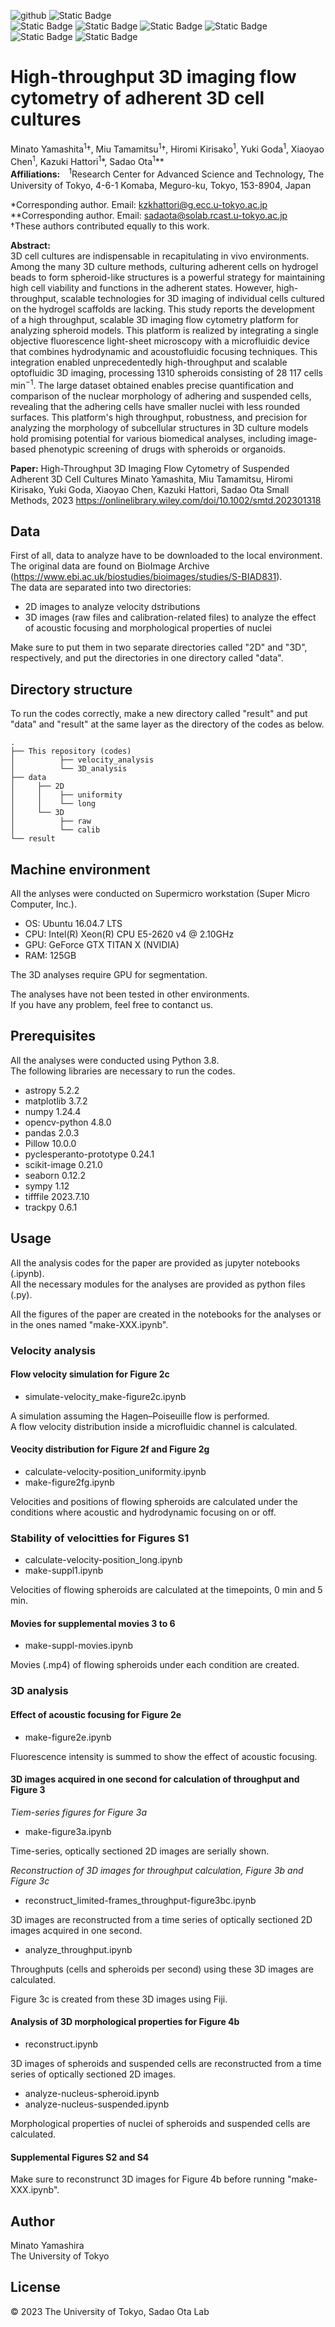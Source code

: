 ![github](https://github.com/solabtokyo/Yamashita_et_al_2023/assets/36177990/e085c0fe-4d11-449f-bc3a-5c0f04f5ea86)
![Static Badge](https://img.shields.io/badge/Python-3-blue)  
![Static Badge](https://img.shields.io/badge/3D_cell_culture-blue)
![Static Badge](https://img.shields.io/badge/Adherent_cell-blue)
![Static Badge](https://img.shields.io/badge/3D_imaging_flow_cytometry-blue)
![Static Badge](https://img.shields.io/badge/Acoustofluidics-blue)
![Static Badge](https://img.shields.io/badge/Light--sheet%20microscopy-blue)
![Static Badge](https://img.shields.io/badge/Hydrogel_bead-blue)

# High-throughput 3D imaging flow cytometry of adherent 3D cell cultures
Minato Yamashita<sup>1</sup>†, Miu Tamamitsu<sup>1</sup>†, Hiromi Kirisako<sup>1</sup>, Yuki Goda<sup>1</sup>, Xiaoyao Chen<sup>1</sup>, Kazuki Hattori<sup>1</sup>\*, Sadao Ota<sup>1</sup>\*\*　　  
**Affiliations:**　<sup>1</sup>Research Center for Advanced Science and Technology, The University of Tokyo, 4-6-1 Komaba, Meguro-ku, Tokyo, 153-8904, Japan

\*Corresponding author. Email: kzkhattori@g.ecc.u-tokyo.ac.jp  
\*\*Corresponding author. Email: sadaota@solab.rcast.u-tokyo.ac.jp  
†These authors contributed equally to this work.  

**Abstract:**  
3D cell cultures are indispensable in recapitulating in vivo environments. Among the many 3D culture methods, culturing adherent cells on hydrogel beads to form spheroid-like structures is a powerful strategy for maintaining high cell viability and functions in the adherent states. However, high-throughput, scalable technologies for 3D imaging of individual cells cultured on the hydrogel scaffolds are lacking. This study reports the development of a high throughput, scalable 3D imaging flow cytometry platform for analyzing spheroid models. This platform is realized by integrating a single objective fluorescence light-sheet microscopy with a microfluidic device that combines hydrodynamic and acoustofluidic focusing techniques. This integration enabled unprecedentedly high-throughput and scalable optofluidic 3D imaging, processing 1310 spheroids consisting of 28 117 cells min<sup>−1</sup>. The large dataset obtained enables precise quantification and comparison of the nuclear morphology of adhering and suspended cells, revealing that the adhering cells have smaller nuclei with less rounded surfaces. This platform's high throughput, robustness, and precision for analyzing the morphology of subcellular structures in 3D culture models hold promising potential for various biomedical analyses, including image-based phenotypic screening of drugs with spheroids or organoids.

**Paper:** 
High-Throughput 3D Imaging Flow Cytometry of Suspended Adherent 3D Cell Cultures
Minato Yamashita, Miu Tamamitsu, Hiromi Kirisako, Yuki Goda, Xiaoyao Chen, Kazuki Hattori, Sadao Ota
Small Methods, 2023
https://onlinelibrary.wiley.com/doi/10.1002/smtd.202301318

## Data
First of all, data to analyze have to be downloaded to the local environment.  
The original data are found on BioImage Archive (https://www.ebi.ac.uk/biostudies/bioimages/studies/S-BIAD831).  
The data are separated into two directories:
- 2D images to analyze velocity dstributions
- 3D images (raw files and calibration-related files) to analyze the effect of acoustic focusing and morphological properties of nuclei

Make sure to put them in two separate directories called "2D" and "3D", respectively, and put the directories in one directory called "data".

## Directory structure
To run the codes correctly, make a new directory called "result" and put "data" and "result" at the same layer as the directory of the codes as below.
```
.
├── This repository (codes)
│          ├── velocity_analysis
│          └── 3D_analysis  
├── data
│     ├── 2D
│     │    ├── uniformity  
│     │    └── long  
│     └── 3D
│          ├── raw
│          └── calib    
└── result
```

## Machine environment
All the anlyses were conducted on Supermicro workstation (Super Micro Computer, Inc.).  
- OS: Ubuntu 16.04.7 LTS  
- CPU: Intel(R) Xeon(R) CPU E5-2620 v4 @ 2.10GHz  
- GPU: GeForce GTX TITAN X (NVIDIA)  
- RAM: 125GB

The 3D analyses require GPU for segmentation.

The analyses have not been tested in other environments.  
If you have any problem, feel free to contanct us.

## Prerequisites
All the analyses were conducted using Python 3.8.  
The following libraries are necessary to run the codes.  
- astropy 5.2.2
- matplotlib 3.7.2
- numpy 1.24.4
- opencv-python 4.8.0
- pandas 2.0.3
- Pillow 10.0.0
- pyclesperanto-prototype 0.24.1
- scikit-image 0.21.0
- seaborn 0.12.2
- sympy 1.12
- tifffile 2023.7.10
- trackpy 0.6.1 


## Usage
All the analysis codes for the paper are provided as jupyter notebooks (.ipynb).  
All the necessary modules for the analyses are provided as python files (.py).  

All the figures of the paper are created in the notebooks for the analyses or in the ones named "make-XXX.ipynb".

### Velocity analysis
#### Flow velocity simulation for Figure 2c
- simulate-velocity_make-figure2c.ipynb

A simulation assuming the Hagen–Poiseuille flow is performed.  
A flow velocity distribution inside a microfluidic channel is calculated.  

#### Veocity distribution for Figure 2f and Figure 2g
- calculate-velocity-position_uniformity.ipynb
- make-figure2fg.ipynb

Velocities and positions of flowing spheroids are calculated under the conditions where acoustic and hydrodynamic focusing on or off.  

### Stability of velocitties for Figures S1
- calculate-velocity-position_long.ipynb
- make-suppl1.ipynb

Velocities of flowing spheroids are calculated at the timepoints, 0 min and 5 min. 

#### Movies for supplemental movies 3 to 6
- make-suppl-movies.ipynb

Movies (.mp4) of flowing spheroids under each condition are created.

### 3D analysis
#### Effect of acoustic focusing for Figure 2e
- make-figure2e.ipynb

Fluorescence intensity is summed to show the effect of acoustic focusing.  

#### 3D images acquired in one second for calculation of throughput and Figure 3
_Tiem-series figures for Figure 3a_  
- make-figure3a.ipynb

Time-series, optically sectioned 2D images are serially shown.  

_Reconstruction of 3D images for throughput calculation, Figure 3b and Figure 3c_  
- reconstruct_limited-frames_throughput-figure3bc.ipynb

3D images are reconstructed from a time series of optically sectioned 2D images acquired in one second.  
- analyze_throughput.ipynb

Throughputs (cells and spheroids per second) using these 3D images are calculated.


Figure 3c is created from these 3D images using Fiji.  

#### Analysis of 3D morphological properties for Figure 4b
- reconstruct.ipynb

3D images of spheroids and suspended cells are reconstructed from a time series of optically sectioned 2D images.  
- analyze-nucleus-spheroid.ipynb
- analyze-nucleus-suspended.ipynb

Morphological properties of nuclei of spheroids and suspended cells are calculated.  

#### Supplemental Figures S2 and S4
Make sure to reconstrunct 3D images for Figure 4b before running "make-XXX.ipynb".  

## Author
Minato Yamashira  
The University of Tokyo  
## License
© 2023 The University of Tokyo, Sadao Ota Lab

